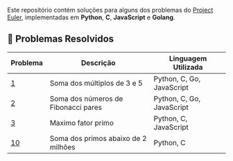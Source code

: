 Este repositório contém soluções para alguns dos problemas do [Project Euler](https://projecteuler.net/), implementadas em **Python**, **C**, **JavaScript** e **Golang**.

## 🚀 Problemas Resolvidos

| Problema | Descrição                         				  | Linguagem Utilizada |
|----------|-----------------------------------------------|---------------------|
| [1](https://projecteuler.net/problem=1)		| Soma dos múltiplos de 3 e 5					| Python, C, Go, JavaScript	|
| [2](https://projecteuler.net/problem=2) 	| Soma dos números de Fibonacci pares		| Python, C, Go, JavaScript	|
| [3](https://projecteuler.net/problem=3) 	| Maximo fator primo								| Python, C, JavaScript       |
| [10](https://projecteuler.net/problem=10)	| Soma dos primos abaixo de 2 milhões		| Python, C           			|
